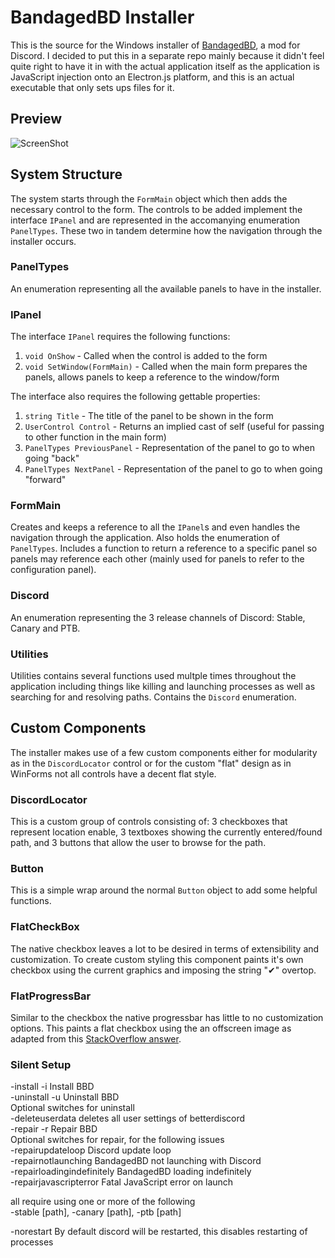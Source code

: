 # BandagedBD Installer

This is the source for the Windows installer of [BandagedBD](https://github.com/rauenzi/BetterDiscordApp), a mod for Discord. I decided to put this in a separate repo  mainly because it didn't feel quite right to have it in with the actual application itself as the application is JavaScript injection onto an Electron.js platform, and this is an actual executable that only sets ups files for it.

## Preview

![ScreenShot](https://i.zackrauen.com/2.png)

## System Structure

The system starts through the `FormMain` object which then adds the necessary control to the form. The controls to be added implement the interface `IPanel` and are represented in the accomanying enumeration `PanelTypes`. These two in tandem determine how the navigation through the installer occurs.

### PanelTypes

An enumeration representing all the available panels to have in the installer.

### IPanel

The interface `IPanel` requires the following functions:

1. `void OnShow` - Called when the control is added to the form
2. `void SetWindow(FormMain)` - Called when the main form prepares the panels, allows panels to keep a reference to the window/form

The interface also requires the following gettable properties:

1. `string Title` - The title of the panel to be shown in the form
2. `UserControl Control` - Returns an implied cast of self (useful for passing to other function in the main form)
3. `PanelTypes PreviousPanel` - Representation of the panel to go to when going "back"
4. `PanelTypes NextPanel` - Representation of the panel to go to when going "forward"

### FormMain

Creates and keeps a reference to all the `IPanel`s and even handles the navigation through the application. Also holds the enumeration of `PanelTypes`. Includes a function to return a reference to a specific panel so panels may reference each other (mainly used for panels to refer to the configuration panel).

### Discord

An enumeration representing the 3 release channels of Discord: Stable, Canary and PTB.

### Utilities

Utilities contains several functions used multple times throughout the application including things like killing and launching processes as well as searching for and resolving paths. Contains the `Discord` enumeration.

## Custom Components

The installer makes use of a few custom components either for modularity as in the `DiscordLocator` control or for the custom "flat" design as in WinForms not all controls have a decent flat style.

### DiscordLocator

This is a custom group of controls consisting of: 3 checkboxes that represent location enable, 3 textboxes showing the currently entered/found path, and 3 buttons that allow the user to browse for the path.

### Button

This is a simple wrap around the normal `Button` object to add some helpful functions.

### FlatCheckBox

The native checkbox leaves a lot to be desired in terms of extensibility and customization. To create custom styling this component paints it's own checkbox using the current graphics and imposing the string "✔" overtop.

### FlatProgressBar

Similar to the checkbox the native progressbar has little to no customization options. This paints a flat checkbox using the an offscreen image as adapted from this [StackOverflow answer](https://stackoverflow.com/a/7490884).

### Silent Setup

-install -i   Install BBD  
-uninstall -u   Uninstall BBD  
   Optional switches for uninstall  
      -deleteuserdata   deletes all user settings of betterdiscord  
      -repair -r   Repair BBD  
   Optional switches for repair, for the following issues  
      -repairupdateloop   Discord update loop  
      -repairnotlaunching   BandagedBD not launching with Discord  
      -repairloadingindefinitely   BandagedBD loading indefinitely  
      -repairjavascripterror   Fatal JavaScript error on launch  
  
all require using one or more of the following  
   -stable [path], -canary [path], -ptb [path]  
  
-norestart   By default discord will be restarted, this disables restarting of processes  
